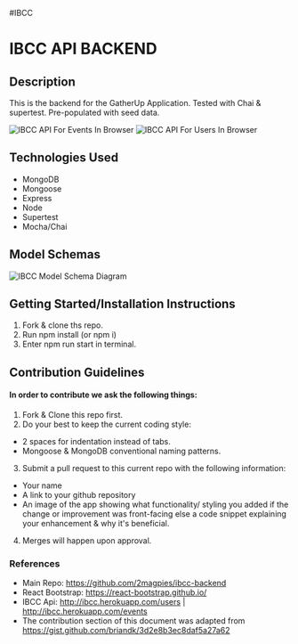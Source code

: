 #IBCC

# IBCC API BACKEND

## Description

This is the backend for the GatherUp Application. Tested with Chai & supertest. Pre-populated with seed data.

![IBCC API For Events In Browser](https://i.imgur.com/Et5ZKi0.png)
![IBCC API For Users In Browser](https://i.imgur.com/3u3bFfJ.png)

## Technologies Used

- MongoDB
- Mongoose
- Express
- Node
- Supertest
- Mocha/Chai

## Model Schemas

![IBCC Model Schema Diagram](https://i.imgur.com/w40TlSr.png)

## Getting Started/Installation Instructions

1. Fork & clone ths repo.
2. Run npm install (or npm i)
3. Enter npm run start in terminal.

## Contribution Guidelines

#### In order to contribute we ask the following things:

1. Fork & Clone this repo first.
2. Do your best to keep the current coding style:

- 2 spaces for indentation instead of tabs.
- Mongoose & MongoDB conventional naming patterns.

3. Submit a pull request to this current repo with the following information:

- Your name
- A link to your github repository
- An image of the app showing what functionality/ styling you added if the change or improvement was front-facing else a code snippet explaining your enhancement & why it's beneficial.

4. Merges will happen upon approval.

### References

- Main Repo: https://github.com/2magpies/ibcc-backend
- React Bootstrap: https://react-bootstrap.github.io/
- IBCC Api: http://ibcc.herokuapp.com/users | http://ibcc.herokuapp.com/events
- The contribution section of this document was adapted from https://gist.github.com/briandk/3d2e8b3ec8daf5a27a62
